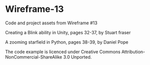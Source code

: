# Wireframe-13
Code and project assets from Wireframe #13

Creating a Blink ability in Unity, pages 32-37, by Stuart fraser

A zooming starfield in Python, pages 38-39, by Daniel Pope

The code example is licenced under Creative Commons Attribution-NonCommercial-ShareAlike 3.0 Unported.
